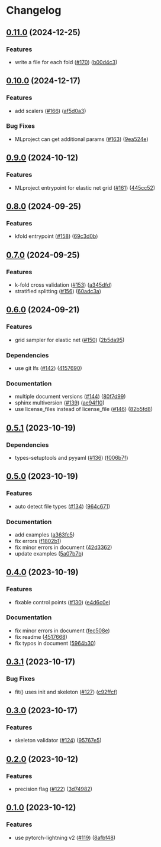 # Changelog

## [0.11.0](https://github.com/rafcc/pytorch-bsf/compare/v0.10.0...v0.11.0) (2024-12-25)


### Features

* write a file for each fold ([#170](https://github.com/rafcc/pytorch-bsf/issues/170)) ([b00d4c3](https://github.com/rafcc/pytorch-bsf/commit/b00d4c3807ab67e6d1963d778779903967816a7c))

## [0.10.0](https://github.com/rafcc/pytorch-bsf/compare/v0.9.0...v0.10.0) (2024-12-17)


### Features

* add scalers ([#166](https://github.com/rafcc/pytorch-bsf/issues/166)) ([af5d0a3](https://github.com/rafcc/pytorch-bsf/commit/af5d0a333b4c1fe681ad02bd34b860f017d6b16e))


### Bug Fixes

* MLproject can get additional params ([#163](https://github.com/rafcc/pytorch-bsf/issues/163)) ([9ea524e](https://github.com/rafcc/pytorch-bsf/commit/9ea524e2b82f48ddea9f493937db84b00995df06))

## [0.9.0](https://github.com/rafcc/pytorch-bsf/compare/v0.8.0...v0.9.0) (2024-10-12)


### Features

* MLproject entrypoint for elastic net grid ([#161](https://github.com/rafcc/pytorch-bsf/issues/161)) ([445cc52](https://github.com/rafcc/pytorch-bsf/commit/445cc5268da83529e23c246ec8b971d39a0c8b32))

## [0.8.0](https://github.com/rafcc/pytorch-bsf/compare/v0.7.0...v0.8.0) (2024-09-25)


### Features

* kfold entrypoint ([#158](https://github.com/rafcc/pytorch-bsf/issues/158)) ([69c3d0b](https://github.com/rafcc/pytorch-bsf/commit/69c3d0b4326e3f47aca1d761cf7be58dac3eb5ec))

## [0.7.0](https://github.com/rafcc/pytorch-bsf/compare/v0.6.0...v0.7.0) (2024-09-25)


### Features

* k-fold cross validation ([#153](https://github.com/rafcc/pytorch-bsf/issues/153)) ([a345dfd](https://github.com/rafcc/pytorch-bsf/commit/a345dfde5dc0ba8eb3fd8cf6ca65f314d9d2db2f))
* stratified splitting ([#156](https://github.com/rafcc/pytorch-bsf/issues/156)) ([60adc3a](https://github.com/rafcc/pytorch-bsf/commit/60adc3a01ed701206d13a2a2bda7acf0a30cb876))

## [0.6.0](https://github.com/rafcc/pytorch-bsf/compare/v0.5.1...v0.6.0) (2024-09-21)


### Features

* grid sampler for elastic net ([#150](https://github.com/rafcc/pytorch-bsf/issues/150)) ([2b5da95](https://github.com/rafcc/pytorch-bsf/commit/2b5da9501a1788671e30055dc71d8fdcd118144d))


### Dependencies

* use git lfs ([#142](https://github.com/rafcc/pytorch-bsf/issues/142)) ([4157690](https://github.com/rafcc/pytorch-bsf/commit/41576902f7c4ee8fe235193f0068d8b628024cc3))


### Documentation

* multiple document versions ([#144](https://github.com/rafcc/pytorch-bsf/issues/144)) ([80f7d99](https://github.com/rafcc/pytorch-bsf/commit/80f7d996a12279d1c7d172208c8286fdd0faed54))
* sphinx multiversion ([#139](https://github.com/rafcc/pytorch-bsf/issues/139)) ([ae94f10](https://github.com/rafcc/pytorch-bsf/commit/ae94f107902c2345bcd60db1956304854b59334f))
* use license_files instead of license_file ([#146](https://github.com/rafcc/pytorch-bsf/issues/146)) ([82b5fd8](https://github.com/rafcc/pytorch-bsf/commit/82b5fd86f6b56454e69218f513de1a7c4431f76c))

## [0.5.1](https://github.com/rafcc/pytorch-bsf/compare/v0.5.0...v0.5.1) (2023-10-19)


### Dependencies

* types-setuptools and pyyaml ([#136](https://github.com/rafcc/pytorch-bsf/issues/136)) ([f006b7f](https://github.com/rafcc/pytorch-bsf/commit/f006b7f02eeb0633cedc8748ce18bea1e7a4863d))

## [0.5.0](https://github.com/rafcc/pytorch-bsf/compare/v0.4.0...v0.5.0) (2023-10-19)


### Features

* auto detect file types ([#134](https://github.com/rafcc/pytorch-bsf/issues/134)) ([964c671](https://github.com/rafcc/pytorch-bsf/commit/964c6717835087b9b93477cd6b9ddb553fcfaeec))


### Documentation

* add examples ([a363fc5](https://github.com/rafcc/pytorch-bsf/commit/a363fc52f1a7b523b91c60b0a94245509134d842))
* fix errors ([f1802b1](https://github.com/rafcc/pytorch-bsf/commit/f1802b146d7f0a38edc2d23c8460862dd523de90))
* fix minor errors in document ([42d3362](https://github.com/rafcc/pytorch-bsf/commit/42d336202363b96ab30991a4575648b8bd6ed429))
* update examples ([5a07b7b](https://github.com/rafcc/pytorch-bsf/commit/5a07b7b14008f287a03e38a2f5c5b4f12e2dad45))

## [0.4.0](https://github.com/rafcc/pytorch-bsf/compare/v0.3.1...v0.4.0) (2023-10-19)


### Features

* fixable control points ([#130](https://github.com/rafcc/pytorch-bsf/issues/130)) ([e4d6c0e](https://github.com/rafcc/pytorch-bsf/commit/e4d6c0e5d5aabadeb5f42f8c41ca8057f7a5fcf4))


### Documentation

* fix minor errors in document ([fec508e](https://github.com/rafcc/pytorch-bsf/commit/fec508ed9c5f15bc5406de4833282d9b9fd99b57))
* fix readme ([4517668](https://github.com/rafcc/pytorch-bsf/commit/4517668ba33b5f10e1240a958c6a1aa85dd7dfaf))
* fix typos in document ([5964b30](https://github.com/rafcc/pytorch-bsf/commit/5964b30ebb168ea20589f2c7faa8eb848cfbf3ab))

## [0.3.1](https://github.com/rafcc/pytorch-bsf/compare/v0.3.0...v0.3.1) (2023-10-17)


### Bug Fixes

* fit() uses init and skeleton ([#127](https://github.com/rafcc/pytorch-bsf/issues/127)) ([c92ffcf](https://github.com/rafcc/pytorch-bsf/commit/c92ffcf2fb21a067da6868e96c671036a391dbd5))

## [0.3.0](https://github.com/rafcc/pytorch-bsf/compare/v0.2.0...v0.3.0) (2023-10-17)


### Features

* skeleton validator ([#124](https://github.com/rafcc/pytorch-bsf/issues/124)) ([95767e5](https://github.com/rafcc/pytorch-bsf/commit/95767e5766a41b4be9cce9b6c1bff35afc317b90))

## [0.2.0](https://github.com/rafcc/pytorch-bsf/compare/v0.1.0...v0.2.0) (2023-10-12)


### Features

* precision flag ([#122](https://github.com/rafcc/pytorch-bsf/issues/122)) ([3d74982](https://github.com/rafcc/pytorch-bsf/commit/3d74982eb3c81a90150b43b36018525e692706bd))

## [0.1.0](https://github.com/rafcc/pytorch-bsf/compare/v0.0.2...v0.1.0) (2023-10-12)


### Features

* use pytorch-lightning v2 ([#119](https://github.com/rafcc/pytorch-bsf/issues/119)) ([8afbf48](https://github.com/rafcc/pytorch-bsf/commit/8afbf482539540028d14a3cd9eafac219bebd71d))
